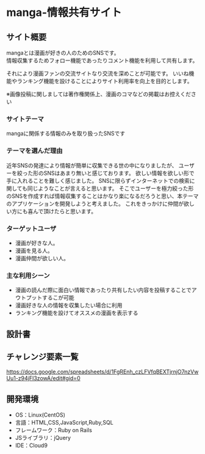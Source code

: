 # manga-情報共有サイト

## サイト概要
mangaとは漫画が好きの人のためのSNSです。  
情報収集するためフォロー機能であったりコメント機能を利用して共有します。　　

それにより漫画ファンの交流サイトなり交流を深めことが可能です。
いいね機能やランキング機能を設けることによりサイト利用率を向上を目的とします。

※画像投稿に関しましては著作権関係上、漫画のコマなどの掲載はお控えください  

### サイトテーマ
mangaに関係する情報のみを取り扱ったSNSです  

### テーマを選んだ理由
近年SNSの発達により情報が簡単に収集できる世の中になりましたが、
ユーザーを絞った形のSNSはあまり無いと感じております。
欲しい情報を欲しい形で手に入れることを難しく感じました。
SNSに限らずインターネットでの検索に関しても同じようなことが言えると思います。
そこでユーザーを極力絞った形のSNSを作成すれば情報収集することはかなり楽になるだろうと思い、本テーマのアプリケーションを開発しようと考えました。
これをきっかけに仲間が欲しい方にも喜んで頂けたらと思います。

### ターゲットユーザ
- 漫画が好きな人。
- 漫画を見る人。
- 漫画仲間が欲しい人。
### 主な利用シーン
- 漫画の読んだ際に面白い情報であったり共有したい内容を投稿することでアウトプットするこが可能
- 漫画好きな人の情報を収集したい場合に利用
- ランキング機能を設けてオススメの漫画を表示する

## 設計書



## チャレンジ要素一覧
https://docs.google.com/spreadsheets/d/1FgREnh_czLFVfqBEXTjrnjO7nzVwUu1-z94jFI3zowA/edit#gid=0

## 開発環境
- OS：Linux(CentOS)
- 言語：HTML,CSS,JavaScript,Ruby,SQL
- フレームワーク：Ruby on Rails
- JSライブラリ：jQuery
- IDE：Cloud9


